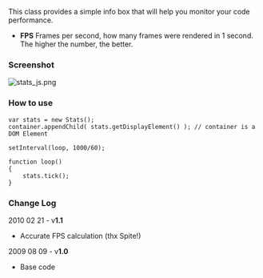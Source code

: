 This class provides a simple info box that will help you monitor your code performance.

* **FPS** Frames per second, how many frames were rendered in 1 second. The higher the number, the better.

### Screenshot

![stats_js.png](http://mrdoob.googlecode.com/svn/trunk/assets/stats_js.png)

### How to use

	var stats = new Stats();
	container.appendChild( stats.getDisplayElement() ); // container is a DOM Element
	
	setInterval(loop, 1000/60);
	
	function loop()
	{
		stats.tick();
	}

### Change Log

2010 02 21 - v**1.1**

* Accurate FPS calculation (thx Spite!)

 
2009 08 09 - v**1.0**

* Base code
